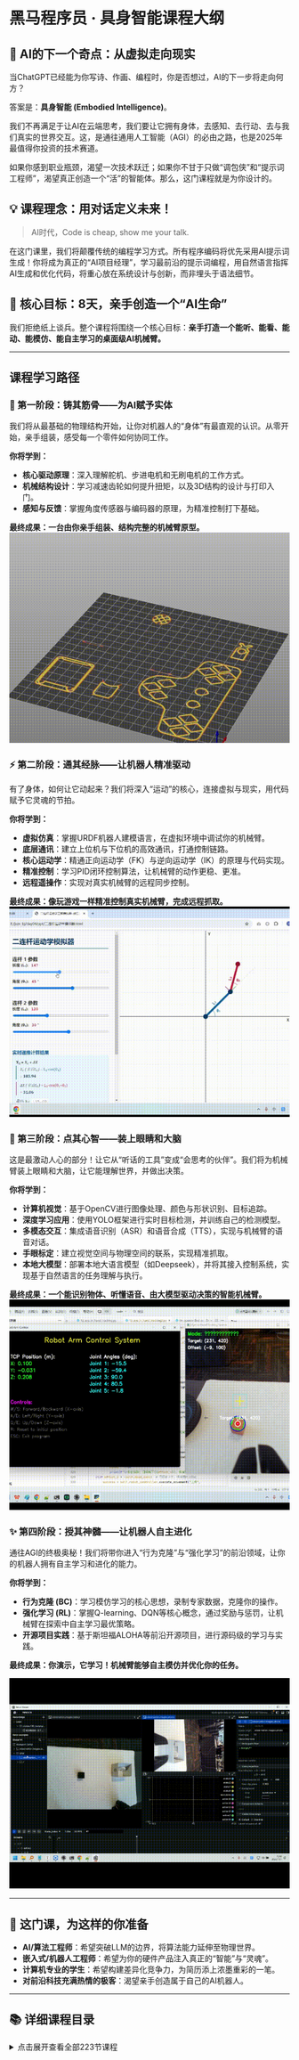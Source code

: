 # 黑马程序员 · 具身智能课程大纲

## 🚀 AI的下一个奇点：从虚拟走向现实

当ChatGPT已经能为你写诗、作画、编程时，你是否想过，AI的下一步将走向何方？

答案是：**具身智能 (Embodied Intelligence)**。

我们不再满足于让AI在云端思考，我们要让它拥有身体，去感知、去行动、去与我们真实的世界交互。这，是通往通用人工智能（AGI）的必由之路，也是2025年最值得你投资的技术赛道。

如果你感到职业瓶颈，渴望一次技术跃迁；如果你不甘于只做“调包侠”和“提示词工程师”，渴望真正创造一个“活”的智能体。那么，这门课程就是为你设计的。

## 💡 课程理念：用对话定义未来！

> AI时代，Code is cheap, show me your talk.

在这门课里，我们将颠覆传统的编程学习方式。所有程序编码将优先采用AI提示词生成！你将成为真正的“AI项目经理”，学习最前沿的提示词编程，用自然语言指挥AI生成和优化代码，将重心放在系统设计与创新，而非埋头于语法细节。

## 🤖 核心目标：8天，亲手创造一个“AI生命”

我们拒绝纸上谈兵。整个课程将围绕一个核心目标：**亲手打造一个能听、能看、能动、能模仿、能自主学习的桌面级AI机械臂。**

---

## 课程学习路径

### 🦾 第一阶段：铸其筋骨——为AI赋予实体

我们将从最基础的物理结构开始，让你对机器人的“身体”有最直观的认识。从零开始，亲手组装，感受每一个零件如何协同工作。

**你将学到：**

- **核心驱动原理**：深入理解舵机、步进电机和无刷电机的工作方式。
- **机械结构设计**：学习减速齿轮如何提升扭矩，以及3D结构的设计与打印入门。
- **感知与反馈**：掌握角度传感器与编码器的原理，为精准控制打下基础。

**最终成果：一台由你亲手组装、结构完整的机械臂原型。**
![铸其筋骨](./imgs/1.gif)

### ⚡ 第二阶段：通其经脉——让机器人精准驱动

有了身体，如何让它动起来？我们将深入“运动”的核心，连接虚拟与现实，用代码赋予它灵魂的节拍。

**你将学到：**

- **虚拟仿真**：掌握URDF机器人建模语言，在虚拟环境中调试你的机械臂。
- **底层通讯**：建立上位机与下位机的高效通讯，打通控制链路。
- **核心运动学**：精通正向运动学（FK）与逆向运动学（IK）的原理与代码实现。
- **精准控制**：学习PID闭环控制算法，让机械臂的动作更稳、更准。
- **远程遥操作**：实现对真实机械臂的远程同步控制。

**最终成果：像玩游戏一样精准控制真实机械臂，完成远程抓取。**
![通其静脉](./imgs/2.gif)

### 🧠 第三阶段：点其心智——装上眼睛和大脑

这是最激动人心的部分！让它从“听话的工具”变成“会思考的伙伴”。我们将为机械臂装上眼睛和大脑，让它能理解世界，并做出决策。

**你将学到：**

- **计算机视觉**：基于OpenCV进行图像处理、颜色与形状识别、目标追踪。
- **深度学习应用**：使用YOLO框架进行实时目标检测，并训练自己的检测模型。
- **多模态交互**：集成语音识别（ASR）和语音合成（TTS），实现与机械臂的语音对话。
- **手眼标定**：建立视觉空间与物理空间的联系，实现精准抓取。
- **本地大模型**：部署本地大语言模型（如Deepseek），并将其接入控制系统，实现基于自然语言的任务理解与执行。

**最终成果：一个能识别物体、听懂语音、由大模型驱动决策的智能机械臂。**
![点亮心智](./imgs/3.gif)

### ✨ 第四阶段：授其神髓——让机器人自主进化

通往AGI的终极奥秘！我们将带你进入“行为克隆”与“强化学习”的前沿领域，让你的机器人拥有自主学习和进化的能力。

**你将学到：**

- **行为克隆 (BC)**：学习模仿学习的核心思想，录制专家数据，克隆你的操作。
- **强化学习 (RL)**：掌握Q-learning、DQN等核心概念，通过奖励与惩罚，让机械臂在探索中自主学习最优策略。
- **开源项目实践**：基于斯坦福ALOHA等前沿开源项目，进行源码级的学习与实践。

**最终成果：你演示，它学习！机械臂能够自主模仿并优化你的任务。**

![授其神髓](./imgs/4.gif)

---

## 🎯 这门课，为这样的你准备

- **AI/算法工程师**：希望突破LLM的边界，将算法能力延伸至物理世界。
- **嵌入式/机器人工程师**：希望为你的硬件产品注入真正的“智能”与“灵魂”。
- **计算机专业的学生**：希望构建差异化竞争力，为简历添上浓墨重彩的一笔。
- **对前沿科技充满热情的极客**：渴望亲手创造属于自己的AI机器人。

---

## 📚 详细课程目录

<details>
<summary>点击展开查看全部223节课程</summary>

- 001_具身智能概念介绍.mp4
- 002_具身智能的体系架构.mp4
- 003_具身智能的四大挑战.mp4
- 004_具身智能课题和科研方向.mp4
- 005_产业展示.mp4
- 006_舵机工作原理介绍.mp4
- 007_步进电机和无刷电机的介绍.mp4
- 008_减速齿轮提升扭矩.mp4
- 009_阻尼齿轮介绍.mp4
- 010_角度传感器的介绍.mp4
- 011_3d结构的设计和打印.mp4
- 012_编码器舵机的设计.mp4
- 013_虚拟仿真概念介绍.mp4
- 014_虚拟仿真的优缺点.mp4
- 015_URDF概念介绍.mp4
- 016_link和joint的概念.mp4
- 017_link的模型描述.mp4
- 018_urdf链接方式介绍.mp4
- 019_LINK标签子元素详解.mp4
- 020_urdf的link语法介绍.mp4
- 021_nodejs介绍和安装.mp4
- 022_nodejs仿真环境测试.mp4
- 023_构建机械臂的base组件.mp4
- 024_构建机械臂的第一个joint.mp4
- 025_构建机械臂的其他的joint和link.mp4
- 026_urdf仿真创建的细节问题.mp4
- 027_上下位机通讯流程.mp4
- 028_扫描配置编码器舵机.mp4
- 029_获取某个编号id的角度.mp4
- 030_多个舵机角度的获取.mp4
- 031_pip的依赖安装.mp4
- 032_今日课程目标介绍.mp4
- 033_miniconda的安装.mp4
- 034_conda的常用指令.mp4
- 035_conda的环境搭建.mp4
- 036_安装细节介绍.mp4
- 037_教师端机械臂为什么要标定.mp4
- 038_舵机标点的数据展示.mp4
- 039_舵机标定的算法原理.mp4
- 040_要操作相关概念介绍.mp4
- 041_编程语言发展趋势.mp4
- 042_teacher端机械臂的标定完成.mp4
- 043_ai编写一个舵机角度监控的程序.mp4
- 044_为网页代码添加websocket的逻辑.mp4
- 045_websocket的调试.mp4
- 046_完成python端和web端的数据通讯.mp4
- 047_读取真实机械臂的角度.mp4
- 048_修复模拟器显示的小bug.mp4
- 049_苹果公司机械臂实现原理.mp4
- 050_动作序列的录制和回放.mp4
- 051_机器人运动学概念介绍.mp4
- 052_一级运动学模型介绍.mp4
- 053_多连杆运动学的解析.mp4
- 054_矩阵运算原理介绍.mp4
- 055_矩阵运动学末端的求解.mp4
- 056_3维空间的运动学求解.mp4
- 057_旋转平移矩阵的代码验证.mp4
- 058_逆运动学多解性.mp4
- 059_逆运动学的其他难题.mp4
- 060_逆向运动学的求解方法.mp4
- 061_几何法求解逆运动学代码演示.mp4
- 062_数值法求解的优缺点.mp4
- 063_运动学逆解的应用场景分析.mp4
- 064_正逆运动学代码展示.mp4
- 065_让ai帮我生成键盘控制代码.mp4
- 066_机械臂的反解控制逻辑的实现.mp4
- 067_机械臂反解和正解的代码是如何创建的.mp4
- 068_控制论-开环系统.mp4
- 069_控制论-闭环系统.mp4
- 070_PID算法概述.mp4
- 071_PID算法模拟器.mp4
- 072_PID参数讲解.mp4
- 073_PID算法总结.mp4
- 074_设置每个电机的id和最高电压.mp4
- 075_学生端的中位校准标定（重要）.mp4
- 076_学生端标定的验证.mp4
- 077_学生端角度的控制代码.mp4
- 078_千万不要在使能状态下扭动机械臂.mp4
- 079_机械臂的遥操作.mp4
- 080_机械臂PID的调整.mp4
- 081_相关任务介绍.mp4
- 082_计算机视觉简介.mp4
- 083_计算机保存彩色图片的原理.mp4
- 084_opencv概念介绍.mp4
- 085_opencv的helloworld代码.mp4
- 086_opencv打开摄像头画面.mp4
- 087_opencv的roi操作.mp4
- 088_颜色分拣器的需求分析.mp4
- 089_颜色分拣器的代码开发.mp4
- 090_做一个灰色hsv范围的提取器.mp4
- 091_添加一个均值滤波提升检测的稳定性.mp4
- 092_为什么需要手眼标定.mp4
- 093_像素空间和物理空间的比例尺.mp4
- 094_基于像素空间和物理空间的比例计算物体大小.mp4
- 095_采集机械臂抓取的角度信息.mp4
- 096_机械臂的正解和反解的示例代码.mp4
- 097_控制机械臂运动的代码.mp4
- 098_通过正解公式得到物理世界的坐标.mp4
- 099_运动学逆解的求解流程.mp4
- 100_形状侦测逻辑的实现.mp4
- 101_利用差值算法来识别新增的物体.mp4
- 102_opencv追踪一个颜色块的移动.mp4
- 103_红色瓶盖追踪算法的优化.mp4
- 104_眼在手上摄像头的介绍.mp4
- 105_眼在手上摄像头方向的修正.mp4
- 106_调整红色瓶盖的hsv值.mp4
- 107_机械臂跟随控制的核心逻辑.mp4
- 108_机械臂运动控制的联调.mp4
- 109_鸟瞰图仿射变换.mp4
- 110_获取被抓取物体的姿态角度信息.mp4
- 111_opencv二维码识别.mp4
- 112_opencv人脸检测的逻辑实现.mp4
- 113_opencv的情绪识别.mp4
- 114_零件计数识别.mp4
- 115_传统机器视觉的缺陷.mp4
- 116_机器学习概念入门.mp4
- 117_机器学习深度学习的概念.mp4
- 118_机器学习的目标.mp4
- 119_机器学习常见术语介绍.mp4
- 120_机器学习的feature和label.mp4
- 121_数据集的划分_训练集和测试集.mp4
- 122_机器学习概念的分类.mp4
- 123_机器学习的建模流程.mp4
- 124_特征工程概念介绍.mp4
- 125_回归函数的最小均方差MSE.mp4
- 126_梯度下降的学习速率参数.mp4
- 127_分类任务的原理.mp4
- 128_交叉熵概念介绍.mp4
- 129_sklearn线性回归简单演示.mp4
- 130_一个线性模型不能解决异或问题.mp4
- 131_oxr数据的解析.mp4
- 132_演示特征工程和复杂神经网络的组拼.mp4
- 133_手写数字识别的数据集展示.mp4
- 134_mnist数据集的加载与观察.mp4
- 135_115301.mp4
- 136_神经网络的训练和模型保存.mp4
- 137_利用opencv捕获手写数字.mp4
- 138_摄像头捕获数据的预处理.mp4
- 139_手写数字识别的推理流程.mp4
- 140_手写数字综合案例设计.mp4
- 141_混淆矩阵的概念.mp4
- 142_查全率和召回率和F1分数.mp4
- 143_yolo框架的安装.mp4
- 144_yolo框架的推理演示.mp4
- 145_yolo模型的使用说明.mp4
- 146_数据标注的要求说明.mp4
- 147_标注口罩和非口罩数据.mp4
- 148_yolo标签数据的转化.mp4
- 149_准备yolo训练的数据集.mp4
- 150_yolo训练的配置文件.mp4
- 151_yolo训练过程的演示.mp4
- 152_yolo推理效果的展示.mp4
- 153_CNN卷积入门.mp4
- 154_卷积核的工作原理.mp4
- 155_卷积神经网络的池化和打平操作.mp4
- 156_数据收集需求分析.mp4
- 157_构造一个识别的透明图片.mp4
- 158_图像素材和标注信息生成原理.mp4
- 159_生成标注信息和标注的图像.mp4
- 160_yolo训练的启动.mp4
- 161_音频录制的代码.mp4
- 162_音频转文本的操作.mp4
- 163_天猫精灵基于规则的语音对答.mp4
- 164_yolo识别画面的部署展示.mp4
- 165_语音聊天系统的简单实现.mp4
- 166_文本转语音tts合成技术.mp4
- 167_语音对话的全流程展示.mp4
- 168_对接大模型的语音开发.mp4
- 169_当前聊天流程的缺陷.mp4
- 170_访问文件异常的解决方案.mp4
- 171_大模型相关的概念.mp4
- 172_大模型工作的底层原理.mp4
- 173_deepseek大模型的介绍.mp4
- 174_Deepseek裁剪和蒸馏模型的介绍.mp4
- 175_ollama框架的安装.mp4
- 176_ollama的模型加载.mp4
- 177_ollama的一些常见命令.mp4
- 178_大模型超级参数的调整.mp4
- 179_chatbox的安装和使用.mp4
- 180_代码与ollama交互实现大语言模型聊天.mp4
- 181_开发一个交互的网页聊天助手.mp4
- 182_带有GUI版本的黑马聊天助手.mp4
- 183_MCP模型上下文协议的介绍.mp4
- 184_MCP客户端服务器交互的流程.mp4
- 185_让大模型拥有控制物理世界设备的能力.mp4
- 186_mcp服务器控制真实的硬件.mp4
- 187_目标效果展示.mp4
- 188_斯坦福aloha机器人的介绍.mp4
- 189_端到端行为克隆技术的演示.mp4
- 190_强化学习和行为克隆概念介绍.mp4
- 191_版本控制软件GIT的安装.mp4
- 192_genkiarm源码下载和安装.mp4
- 193_完成开源项目config设备的配置.mp4
- 194_安装代理设置.mp4
- 195_非常重要非常重要teacher端标定.mp4
- 196_非常重要，检查teacher和student的角度标定.mp4
- 197_遥操作检查.mp4
- 198_数据集的录制操作.mp4
- 199_查看录制数据集的操作.mp4
- 200_录制动作回放操作.mp4
- 201_行为克隆效果展示.mp4
- 202_采集数据的注意事项.mp4
- 203_本地电脑训练的流程.mp4
- 204_云服务器训练模型的流程.mp4
- 205_云服务器的nohup指令.mp4
- 206_下载服务器上训练好的模型.mp4
- 207_修改服务器的防火墙端口号.mp4
- 208_强化学习的5大概念.mp4
- 209_强化学习的概念分分析.mp4
- 210_mdp状态转移模型.mp4
- 211_mdp和强化学习的关系.mp4
- 212_强化学习环境gym的安装.mp4
- 213_强化学习冰冻湖环境演示.mp4
- 214_冰冻湖随机移动的效果展示.mp4
- 215_初始化强化学习的q表.mp4
- 216_q表数据更新的原理.mp4
- 217_Q表奖励的传递更新.mp4
- 218_qlearning强化学习的最终代码.mp4
- 219_dqn强化学习简介.mp4
- 220_qtalbe的可视化训练过程.mp4
- 221_huggingface模型网站介绍.mp4
- 222_huggingface文生图.mp4
- 223_遗传神经网络的介绍.mp4

</details>
